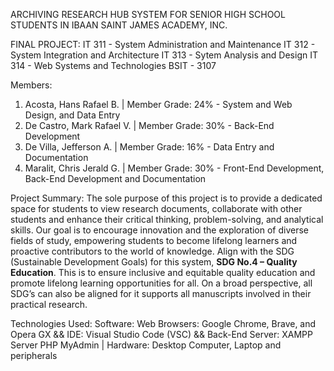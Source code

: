 ARCHIVING RESEARCH HUB SYSTEM FOR SENIOR HIGH SCHOOL STUDENTS IN IBAAN SAINT JAMES ACADEMY, INC.

FINAL PROJECT:
IT 311 - System Administration and Maintenance
IT 312 - System Integration and Architecture
IT 313 - Sytem Analysis and Design
IT 314 - Web Systems and Technologies
BSIT - 3107

Members:
1. Acosta, Hans Rafael B. | Member Grade: 24% - System and Web Design, and Data Entry
2. De Castro, Mark Rafael V. | Member Grade: 30% - Back-End Development
3. De Villa, Jefferson A. | Member Grade: 16% - Data Entry and Documentation
4. Maralit, Chris Jerald G. | Member Grade: 30% - Front-End Development, Back-End Development and Documentation

Project Summary:
    The sole purpose of this project is to provide a dedicated space for students to view research documents, collaborate with other students and enhance their critical thinking, problem-solving, and analytical skills. Our goal is to encourage innovation and the exploration of diverse fields of study, empowering students to become lifelong learners and proactive contributors to the world of knowledge. Align with the SDG (Sustainable Development Goals) for this system, **SDG No.4 – Quality Education**. This is to ensure inclusive and equitable quality education and promote lifelong learning opportunities for all. On a broad perspective, all SDG’s can also be aligned for it supports all manuscripts involved in their practical research.

Technologies Used:
Software: Web Browsers: Google Chrome, Brave, and Opera GX && IDE: Visual Studio Code (VSC) && Back-End Server: XAMPP Server PHP MyAdmin | Hardware: Desktop Computer, Laptop and peripherals


